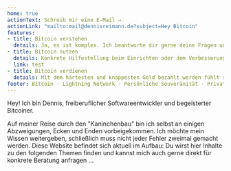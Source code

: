 ```yaml
---
home: true
actionText: Schreib mir eine E-Mail →
actionLink: "mailto:mail@dennisreimann.de?subject=Hey Bitcoin"
features:
- title: Bitcoin verstehen
  details: Ja, es ist komplex. Ich beantworte dir gerne deine Fragen und helfe dir auf deinem Weg durch den sogenannten Kaninchenbau. 🕳🐇
- title: Bitcoin nutzen
  details: Konkrete Hilfestellung beim Einrichten oder dem Verbesserung deines Setups. Ein Workshop mit mehreren Freunden? Gern auch das! 🤘🚀
  link: test
- title: Bitcoin verdienen
  details: Mit dem härtesten und knappesten Geld bezahlt werden fühlt sich gut an. Ich zeig dir wie es geht und wie die Buchhaltung funktioniert. 💸🤓
footer: Bitcoin · Lightning Network · Persönliche Souveränität · Privatsphäre · Datensicherheit · Self-Hosting
---
```

Hey! Ich bin Dennis, freiberuflicher Softwareentwickler und begeisterter Bitcoiner.

Auf meiner Reise durch den "Kaninchenbau" bin ich selbst an einigen Abzweigungen, Ecken und Enden vorbeigekommen.
Ich möchte mein Wissen weitergeben, schließlich muss nicht jeder Fehler zweimal gemacht werden.
Diese Website befindet sich aktuell im Aufbau: Du wirst hier Inhalte zu den folgenden Themen finden und kannst mich auch gerne direkt für konkrete Beratung anfragen …
